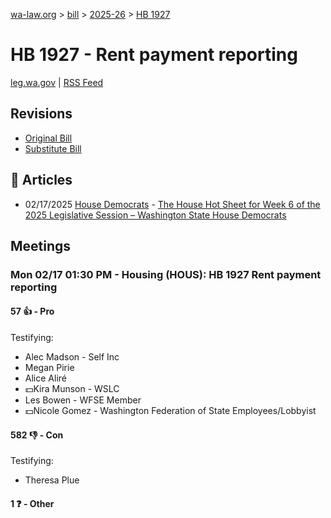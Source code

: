 [wa-law.org](/) > [bill](/bill/) > [2025-26](/bill/2025-26/) > [HB 1927](/bill/2025-26/hb/1927/)

# HB 1927 - Rent payment reporting
[leg.wa.gov](https://app.leg.wa.gov/billsummary?BillNumber=1927&Year=2025&Initiative=false) | [RSS Feed](./rss.xml)

## Revisions
* [Original Bill](1/)
* [Substitute Bill](S/)

## 📰 Articles
* 02/17/2025 [House Democrats](/org/house_democrats/) - [The House Hot Sheet for Week 6 of the 2025 Legislative Session – Washington State House Democrats](https://housedemocrats.wa.gov/blog/2025/02/17/the-house-hot-sheet-for-week-6-of-the-2025-legislative-session/#:~:text=HB%201927)

## Meetings
### Mon 02/17 01:30 PM - Housing (HOUS): HB 1927 Rent payment reporting
#### 57 👍 - Pro
Testifying:
* Alec Madson - Self Inc
* Megan Pirie
* Alice Aliré
* 💵Kira Munson - WSLC
* Les Bowen - WFSE Member
* 💵Nicole Gomez - Washington Federation of State Employees/Lobbyist

#### 582 👎 - Con
Testifying:
* Theresa Plue

#### 1 ❓ - Other
